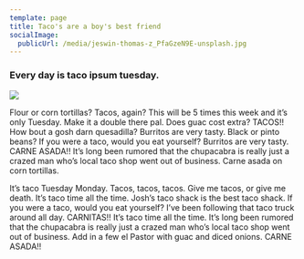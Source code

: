 ```yaml
---
template: page
title: Taco's are a boy's best friend
socialImage:  
  publicUrl: /media/jeswin-thomas-z_PfaGzeN9E-unsplash.jpg
---
```

### Every day is taco ipsum tuesday.

![](/media/jeswin-thomas-z_PfaGzeN9E-unsplash.jpg)

Flour or corn tortillas? Tacos,
again? This will be 5 times this week and it’s only Tuesday. Make it a
double there pal. Does guac cost extra? TACOS!! How bout a gosh darn
quesadilla? Burritos are very tasty. Black or pinto beans? If you were a
taco, would you eat yourself? Burritos are very tasty. CARNE ASADA!!
It’s long been rumored that the chupacabra is really just a crazed man
who’s local taco shop went out of business. Carne asada on corn
tortillas.

It’s taco Tuesday Monday. Tacos, tacos, tacos. Give me
tacos, or give me death. It’s taco time all the time. Josh’s taco shack
is the best taco shack. If you were a taco, would you eat yourself?
I’ve been following that taco truck around all day. CARNITAS!! It’s taco
time all the time. It’s long been rumored that the chupacabra is really
just a crazed man who’s local taco shop went out of business. Add in a
few el Pastor with guac and diced onions. CARNE ASADA!!
